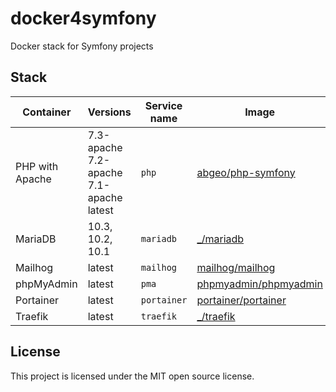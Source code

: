 # docker4symfony
Docker stack for Symfony projects

## Stack

| Container       | Versions                | Service name    | Image                              |
| --------------- | -------------------     | --------------- | ---------------------------------- |
| PHP with Apache | 7.3-apache<br>7.2-apache<br>7.1-apache<br>latest        | `php`           | [abgeo/php-symfony]                 |
| MariaDB         | 10.3, 10.2, 10.1        | `mariadb`       | [_/mariadb]                    |
| Mailhog         | latest                  | `mailhog`       | [mailhog/mailhog]                  |
| phpMyAdmin      | latest                  | `pma`           | [phpmyadmin/phpmyadmin]            |
| Portainer       | latest                  | `portainer`     | [portainer/portainer]              |
| Traefik         | latest                  | `traefik`       | [_/traefik]                        |

## License

This project is licensed under the MIT open source license.

[abgeo/php-symfony]: https://hub.docker.com/r/abgeo/php-symfony
[_/traefik]: https://hub.docker.com/_/traefik
[mailhog/mailhog]: https://hub.docker.com/r/mailhog/mailhog
[phpmyadmin/phpmyadmin]: https://hub.docker.com/r/phpmyadmin/phpmyadmin
[portainer/portainer]: https://hub.docker.com/r/portainer/portainer
[_/mariadb]: https://hub.docker.com/_/mariadb
